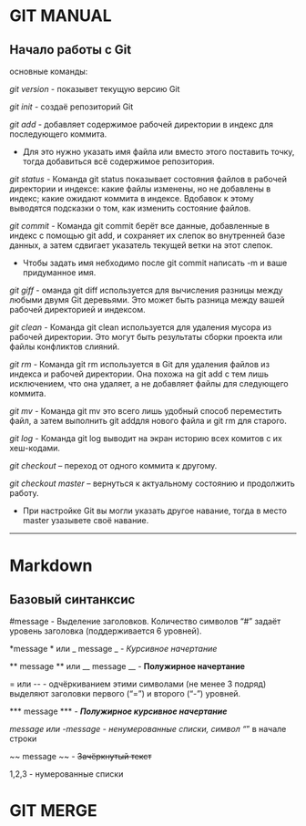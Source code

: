 # **GIT MANUAL**
## Начало работы с Git
основные команды:

*git version* - показывет текущую версию Git

*git init* - создаё репозиторий Git

*git add* - добавляет содержимое рабочей директории в индекс для последующего коммита.

* Для это нужно указать имя файла или вместо этого поставить точку, тогда добавиться всё содержимое репозитория.

*git status* - Команда git status показывает состояния файлов в рабочей директории и индексе: какие файлы изменены, но не добавлены в индекс; какие ожидают коммита в индексе. Вдобавок к этому выводятся подсказки о том, как изменить состояние файлов.

*git commit* - Команда git commit берёт все данные, добавленные в индекс с помощью git add, и сохраняет их слепок во внутренней базе данных, а затем сдвигает указатель текущей ветки на этот слепок.

*  Чтобы задать имя небходимо после git commit написать -m и ваше придуманное имя.

*git giff* - оманда git diff используется для вычисления разницы между любыми двумя Git деревьями. Это может быть разница между вашей рабочей директорией и индексом.

*git clean* - Команда git clean используется для удаления мусора из рабочей директории. Это могут быть результаты сборки проекта или файлы конфликтов слияний.

*git rm* - Команда git rm используется в Git для удаления файлов из индекса и рабочей директории. Она похожа на git add с тем лишь исключением, что она удаляет, а не добавляет файлы для следующего коммита.

*git mv* - Команда git mv это всего лишь удобный способ переместить файл, а затем выполнить git addдля нового файла и git rm для старого.

*git log* - Команда git log выводит на экран историю всех комитов с их хеш-кодами.

*git checkout* – переход от одного коммита к другому.

*git checkout master* – вернуться к актуальному состоянию и продолжить работу.

* При настройке Git вы могли указать другое навание, тогда в место master узазывете своё навание.
---

# Markdown
## Базовый синтанксис 
#message - Выделение заголовков. Количество символов “#” задаёт уровень заголовка  (поддерживается 6 уровней).  

*message * или _ message _  - *Курсивное начертание*

** message ** или __ message __ - **Полужирное начертание**

= или -- - одчёркиванием этими символами (не менее 3 подряд) выделяют заголовки  первого (“=”) и второго (“-”) уровней.

*** message *** - ***Полужирное курсивное начертание*** 

*message или -message - ненумерованные списки, символ “*” в начале строки

~~ message ~~ - ~~Зачёркнутый текст~~

1,2,3 - нумерованные списки 

# GIT MERGE
